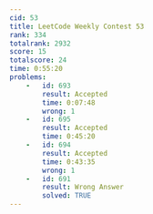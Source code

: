 ```yaml
---
cid: 53
title: LeetCode Weekly Contest 53
rank: 334
totalrank: 2932
score: 15
totalscore: 24
time: 0:55:20
problems:
    -   id: 693
        result: Accepted
        time: 0:07:48
        wrong: 1
    -   id: 695
        result: Accepted
        time: 0:45:20
    -   id: 694
        result: Accepted
        time: 0:43:35
        wrong: 1
    -   id: 691
        result: Wrong Answer
        solved: TRUE
---
```

